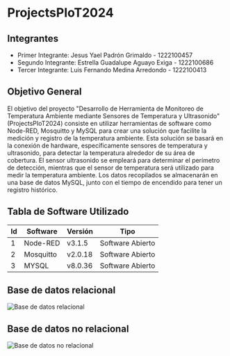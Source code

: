 # ProjectsPIoT2024

## Integrantes
- Primer Integrante: Jesus Yael Padrón Grimaldo - 1222100457
- Segundo Integrante: Estrella Guadalupe Aguayo Exiga - 1222100686
- Tercer Integrante: Luis Fernando Medina Arredondo - 1222100413

## Objetivo General
El objetivo del proyecto "Desarrollo de Herramienta de Monitoreo de Temperatura Ambiente mediante Sensores de Temperatura y Ultrasonido" (ProjectsPIoT2024) consiste en utilizar herramientas de software como Node-RED, Mosquitto y MySQL para crear una solución que facilite la medición y registro de la temperatura ambiente. Esta solución se basará en la conexión de hardware, específicamente sensores de temperatura y ultrasonido, para detectar la temperatura alrededor de su área de cobertura. El sensor ultrasonido se empleará para determinar el perímetro de detección, mientras que el sensor de temperatura será utilizado para medir la temperatura ambiente. Los datos recopilados se almacenarán en una base de datos MySQL, junto con el tiempo de encendido para tener un registro histórico.

## Tabla de Software Utilizado
| Id  | Software | Versión | Tipo       |
| --- | -------- | ------- | ---------- |
| 1   | Node-RED | v3.1.5  | Software Abierto |
| 2   | Mosquitto| v2.0.18 | Software Abierto |
| 3   | MYSQL    | v8.0.36 | Software Abierto |

## Base de datos relacional
![Base de datos relacional](url_de_la_imagen_del_prototipo_dibujado_a_lapiz)

## Base de datos no relacional
![Base de datos no relacional](url_de_la_imagen_del_circuito_propuesto_en_Fritzing)
